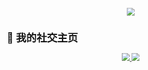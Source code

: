 
<p align="center">
  <img src="https://readme-typing-svg.herokuapp.com?lines=您好！欢迎来到一个小透明的主页;(=^▽^=)&center=true&size=27&color=FFFFFF&background=111111&vCenter=true&width=500" />
</p>

## 📡 我的社交主页

<div align="center">

  <a href="https://space.bilibili.com/3546717974694197" target="_blank">
    <img src="https://img.shields.io/badge/Bilibili-B站-ff69b4?logo=bilibili&logoColor=white&labelColor=2e2e2e&style=for-the-badge" />
  </a>

  <a href="mailto:yanghuaqing452@outlook.com">
    <img src="https://img.shields.io/badge/Email-邮箱-1e90ff?logo=gmail&logoColor=white&labelColor=2e2e2e&style=for-the-badge" />
  </a>

</div>
